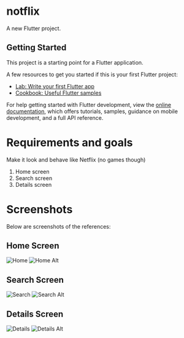 # notflix

A new Flutter project.

## Getting Started

This project is a starting point for a Flutter application.

A few resources to get you started if this is your first Flutter project:

- [Lab: Write your first Flutter app](https://docs.flutter.dev/get-started/codelab)
- [Cookbook: Useful Flutter samples](https://docs.flutter.dev/cookbook)

For help getting started with Flutter development, view the
[online documentation](https://docs.flutter.dev/), which offers tutorials,
samples, guidance on mobile development, and a full API reference.


# Requirements and goals
Make it look and behave like Netflix (no games though)
1. Home screen
2. Search screen
3. Details screen

# Screenshots

Below are screenshots of the references:

## Home Screen
![Home](./_reference_images/home.png)
![Home Alt](./_reference_images/home-2.png)

## Search Screen
![Search](./_reference_images/search.png)
![Search Alt](./_reference_images/search-2.png)

## Details Screen
![Details](./_reference_images/details.png)
![Details Alt](./_reference_images/details-2.png)
